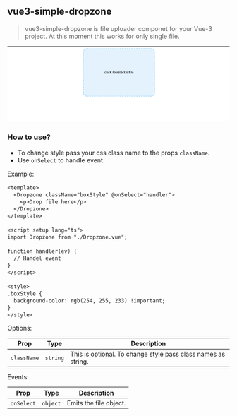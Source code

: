 ## vue3-simple-dropzone

> vue3-simple-dropzone is file uploader componet for your Vue-3 project. At this moment this works for only single file.

![](doc/images/view.png)

### How to use?

- To change style pass your css class name to the props `className`.
- Use `onSelect` to handle event.

Example:

```
<template>
  <Dropzone className="boxStyle" @onSelect="handler">
    <p>Drop file here</p>
  </Dropzone>
</template>

<script setup lang="ts">
import Dropzone from "./Dropzone.vue";

function handler(ev) {
  // Handel event
}
</script>

<style>
.boxStyle {
  background-color: rgb(254, 255, 233) !important;
}
</style>
```


Options:

|       Prop         |Type                          |Description                         |
|----------------|-------------------------------|-----------------------------|
|`className`|`string`            |This is optional. To change style pass class names as string.           |


Events:

|       Prop         |Type                          |Description                         |
|----------------|-------------------------------|-----------------------------|
|`onSelect`|`object`            |Emits the file object.           |

